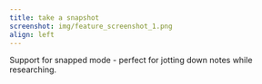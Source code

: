 ```yaml
---
title: take a snapshot
screenshot: img/feature_screenshot_1.png
align: left
---
```


Support for snapped mode - perfect for jotting down notes while researching.